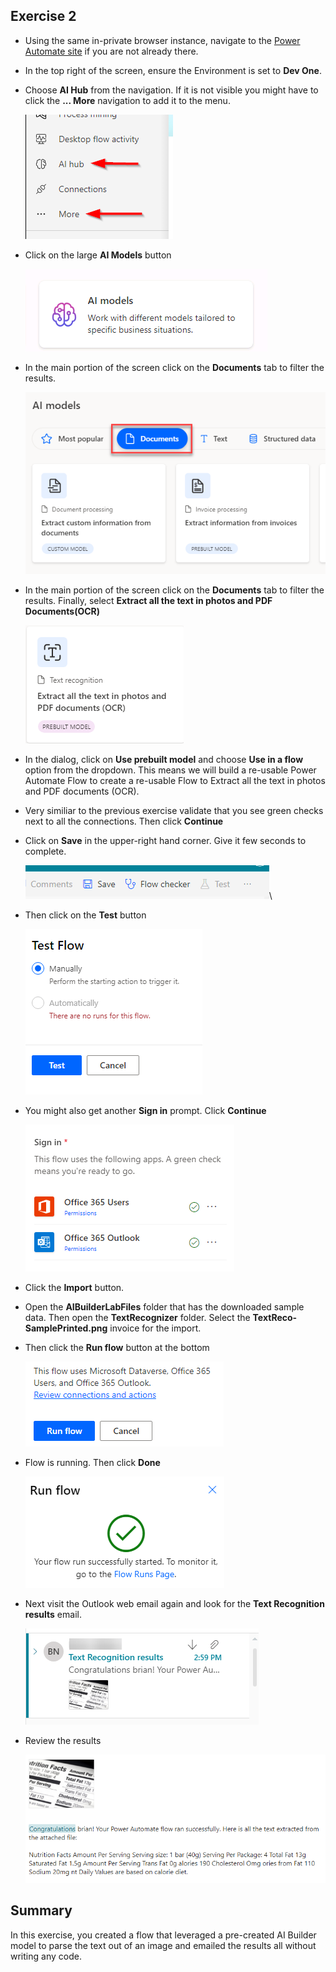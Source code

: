 ## Exercise 2

- Using the same in-private browser instance, navigate to the [Power Automate site](https://make.powerautomate.com/) if you are not already there. 

- In the top right of the screen, ensure the Environment is set to **Dev One**.

- Choose **AI Hub** from the navigation. If it is not visible you might have to click the **... More** navigation to add it to the menu. 

    ![aihub](images/aihub.png)

- Click on the large **AI Models** button

    ![aimodelsbtn](images/aimodelsbtn.png)

- In the main portion of the screen click on the **Documents** tab to filter the results. 

    ![](images/invoices.png)

- In the main portion of the screen click on the **Documents** tab to filter the results. Finally, select **Extract all the text in photos and PDF Documents(OCR)**

    ![](images/textfromphotos.png)
    
- In the dialog, click on **Use prebuilt model** and choose **Use in a flow** option from the dropdown. This means we will build a re-usable Power Automate Flow to create a re-usable Flow to Extract all the text in photos and PDF documents (OCR). 

- Very similiar to the previous exercise validate that you see green checks next to all the connections. Then click **Continue**

- Click on **Save** in the upper-right hand corner. Give it few seconds to complete. 

    ![](images/save1.png)\
    
- Then click on the **Test** button

    ![](images/test.png)
    
- You might also get another **Sign in** prompt. Click **Continue**

    ![](images/signin2.png)


- Click the **Import** button.

- Open the **AIBuilderLabFiles** folder that has the downloaded sample data. Then open the **TextRecognizer** folder. Select the **TextReco-SamplePrinted.png** invoice for the import. 

- Then click the **Run flow** button at the bottom

    ![](images/adatum6.png)

- Flow is running. Then click **Done**

    ![](images/runsuccess.png)
    
- Next visit the Outlook web email again and look for the **Text Recognition results** email.

    ![](images/textrecog.png)
    
- Review the results

    ![](images/reviewtextrecog.png)



## Summary

In this exercise, you created a flow that leveraged a pre-created AI Builder model to parse the text out of an image and emailed the results all without writing any code.
